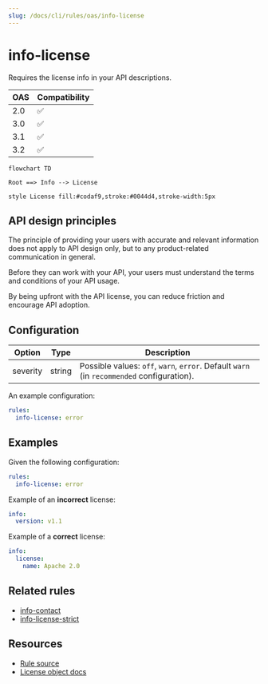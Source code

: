 ```yaml
---
slug: /docs/cli/rules/oas/info-license
---
```


# info-license

Requires the license info in your API descriptions.

| OAS | Compatibility |
| --- | ------------- |
| 2.0 | ✅            |
| 3.0 | ✅            |
| 3.1 | ✅            |
| 3.2 | ✅            |

```mermaid
flowchart TD

Root ==> Info --> License

style License fill:#codaf9,stroke:#0044d4,stroke-width:5px
```

## API design principles

The principle of providing your users with accurate and relevant information does not apply to API design only, but to any product-related communication in general.

Before they can work with your API, your users must understand the terms and conditions of your API usage.

By being upfront with the API license, you can reduce friction and encourage API adoption.

## Configuration

| Option   | Type   | Description                                                                               |
| -------- | ------ | ----------------------------------------------------------------------------------------- |
| severity | string | Possible values: `off`, `warn`, `error`. Default `warn` (in `recommended` configuration). |

An example configuration:

```yaml
rules:
  info-license: error
```

## Examples

Given the following configuration:

```yaml
rules:
  info-license: error
```

Example of an **incorrect** license:

```yaml Object example
info:
  version: v1.1
```

Example of a **correct** license:

```yaml Object example
info:
  license:
    name: Apache 2.0
```

## Related rules

- [info-contact](./info-contact.md)
- [info-license-strict](./info-license-strict.md)

## Resources

- [Rule source](https://github.com/Redocly/redocly-cli/blob/main/packages/core/src/rules/common/info-license.ts)
- [License object docs](https://redocly.com/docs/openapi-visual-reference/license/)
